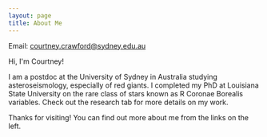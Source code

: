 ```yaml
---
layout: page
title: About Me
---
```


Email: courtney.crawford@sydney.edu.au

Hi, I'm Courtney!

I am a postdoc at the University of Sydney in Australia studying asteroseismology, especially of red giants. I completed my PhD at Louisiana State University on the rare class of stars known as R Coronae Borealis variables. Check out the research tab for more details on my work.

Thanks for visiting! You can find out more about me from the links on the left.





